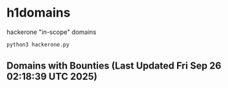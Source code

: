 # h1domains
hackerone "in-scope" domains

`python3 hackerone.py`
## Domains with Bounties (Last Updated Fri Sep 26 02:18:39 UTC 2025)
```

```
